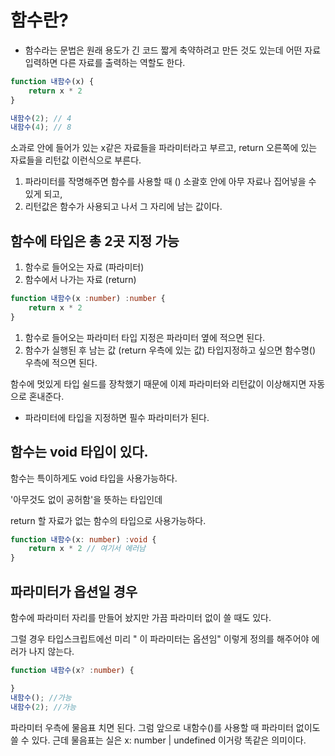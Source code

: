 # 함수란?

* 함수라는 문법은 원래 용도가 긴 코드 짧게 축약하려고 만든 것도 있는데 
어떤 자료 입력하면 다른 자료를 출력하는 역할도 한다.

```js
function 내함수(x) {
    return x * 2
}

내함수(2); // 4
내함수(4); // 8
```

소과로 안에 들어가 있는 x같은 자료들을 파라미터라고 부르고,
return 오른쪽에 있는 자료들을 리턴값 이런식으로 부른다.

1. 파라미터를 작명해주면 함수를 사용할 때 () 소괄호 안에 아무 자료나 집어넣을 수 있게 되고,
2. 리턴값은 함수가 사용되고 나서 그 자리에 남는 값이다.


## 함수에 타입은 총 2곳 지정 가능

1. 함수로 들어오는 자료 (파라미터)
2. 함수에서 나가는 자료 (return)

```ts
function 내함수(x :number) :number {
    return x * 2
}

```

1. 함수로 들어오는 파라미터 타입 지정은 파라미터 옆에 적으면 된다.
2. 함수가 실행된 후 남는 값 (return 우측에 있는 값) 타입지정하고 싶으면 함수명() 우측에 적으면 된다.

함수에 멋있게 타입 쉴드를 장착했기 때문에
이제 파라미터와 리턴값이 이상해지면 자동으로 혼내준다.

- 파라미터에 타입을 지정하면 필수 파라미터가 된다.

## 함수는 void 타입이 있다.

함수는 특이하게도 void 타입을 사용가능하다.

'아무것도 없이 공허함'을 뜻하는 타입인데

return 할 자료가 없는 함수의 타입으로 사용가능하다.

```ts
function 내함수(x: number) :void {
    return x * 2 // 여기서 에러남
}

```

## 파라미터가 옵션일 경우

함수에 파라미터 자리를 만들어 놨지만 가끔 파라미터 없이 쓸 때도 있다.

그럴 경우 타입스크립트에선 미리 " 이 파라미터는 옵션임" 이렇게 정의를 해주어야 에러가 나지 않는다.

```ts
function 내함수(x? :number) {

}
내함수(); //가능
내함수(2); //가능
```

파라미터 우측에 물음표 치면 된다. 그럼 앞으로 내함수()를 사용할 때 파라미터 없이도 쓸 수 있다.
근데 물음표는 실은 x: number | undefined 이거랑 똑같은 의미이다.

